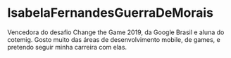 # IsabelaFernandesGuerraDeMorais
Vencedora do desafio Change the Game 2019, da Google Brasil e aluna do cotemig. Gosto muito das áreas de desenvolvimento mobile, de games, e pretendo seguir minha carreira com elas.
